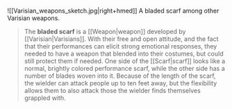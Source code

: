 ![[Varisian_weapons_sketch.jpg|right+hmed]] 
 A bladed scarf among other Varisian weapons.
> The **bladed scarf** is a [[Weapon|weapon]] developed by [[Varisian|Varisians]]. With their free and open attitude, and the fact that their performances can elicit strong emotional responses, they needed to have a weapon that blended into their costumes, but could still protect them if needed.
> One side of the [[Scarf|scarf]] looks like a normal, brightly colored performance scarf, while the other side has a number of blades woven into it. Because of the length of the scarf, the wielder can attack people up to ten feet away, but the flexibility allows them to also attack those the wielder finds themselves grappled with.







